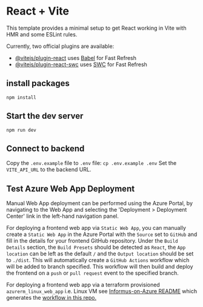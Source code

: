 # React + Vite

This template provides a minimal setup to get React working in Vite with HMR and some ESLint rules.

Currently, two official plugins are available:

- [@vitejs/plugin-react](https://github.com/vitejs/vite-plugin-react/blob/main/packages/plugin-react/README.md) uses [Babel](https://babeljs.io/) for Fast Refresh
- [@vitejs/plugin-react-swc](https://github.com/vitejs/vite-plugin-react-swc) uses [SWC](https://swc.rs/) for Fast Refresh

## install packages

`npm install`

## Start the dev server

`npm run dev`

## Connect to backend

Copy the `.env.example` file to `.env` file:
`cp .env.example .env`
Set the `VITE_API_URL` to the backend URL.

## Test Azure Web App Deployment

Manual Web App deployment can be performed using the Azure Portal, by
navigating to the Web App and selecting the 'Deployment > Deployment Center' link
in the left-hand navigation panel.

For deploying a frontend web app via `Static Web App`, you can manually create a `Static Web App` in the Azure Portal
with the `Source` set to `GitHub` and fill in the details for your frontend GitHub repository.
Under the `Build Details` section, the `Build Presets` should be detected as `React`, the `App location` can be left
as the default `/` and the `Output location` should be set to `./dist`.
This will automatically create a `GitHub Actions` workflow which will be added to branch specified.
This workflow will then build and deploy the frontend on a `push` or `pull request` event to the specified branch.

For deploying a frontend web app via a terraform provisioned `azurerm_linux_web_app` i.e. Linux VM see
[Informus-on-Azure README](https://github.com/UCLH-DHCT/Informus-on-Azure) which generates the
[workflow in this repo.](/Users/ruaridhgollifer/repos/github.com/UCLH-INFORMus/azure_frontend/.github/workflows/rmg-deploy_to_azure_app-informus-frontend-ruaridht.yml)

